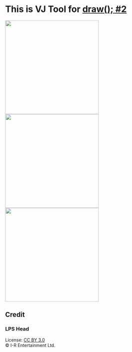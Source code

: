 # This is VJ Tool for [draw(); #2](https://sites.google.com/view/function-draw/home)

<img src="https://user-images.githubusercontent.com/15060080/215949482-bf5b0ac4-c624-43e4-bf3c-4b04627325c8.gif" width="300">
<img src="https://user-images.githubusercontent.com/15060080/215949486-1372f723-b66f-4d62-9c88-599e2edd7e36.gif" width="300">
<img src="https://user-images.githubusercontent.com/15060080/215949487-62fcf228-604a-4a18-9a46-73afd52a3a79.gif" width="300">

Credit
-------

### LPS Head
License: [CC BY 3.0](https://creativecommons.org/licenses/by/3.0/deed.ja)  
© I-R Entertainment Ltd.
